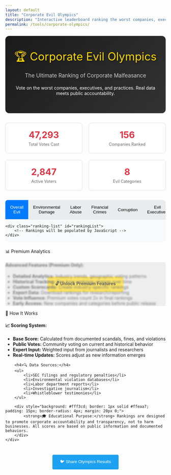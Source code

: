 ```yaml
---
layout: default
title: "Corporate Evil Olympics"
description: "Interactive leaderboard ranking the worst companies, executives, and practices with real-time voting and analytics"
permalink: /tools/corporate-olympics/
---
```


<style>
.olympics-header {
    background: linear-gradient(135deg, #1a1a1a 0%, #333 100%);
    color: #fff;
    padding: 40px 20px;
    border-radius: 12px;
    margin-bottom: 30px;
    text-align: center;
}

.olympics-title {
    font-size: 2.5em;
    margin-bottom: 15px;
    color: #ffd700;
    text-shadow: 2px 2px 4px rgba(0,0,0,0.5);
}

.olympics-subtitle {
    font-size: 1.2em;
    color: #ccc;
    margin-bottom: 20px;
}

.leaderboard {
    background: #f8f9fa;
    border-radius: 8px;
    overflow: hidden;
    margin-bottom: 20px;
}

.category-tabs {
    display: flex;
    background: #e9ecef;
    border-bottom: 1px solid #ddd;
    margin-bottom: 0;
}

.category-tab {
    flex: 1;
    padding: 15px;
    text-align: center;
    cursor: pointer;
    border: none;
    background: transparent;
    transition: background-color 0.3s;
}

.category-tab.active {
    background: #007bff;
    color: white;
}

.category-tab:hover {
    background: #004080;
    color: white;
}

.ranking-list {
    padding: 20px;
}

.ranking-item {
    display: flex;
    align-items: center;
    padding: 15px;
    border-bottom: 1px solid #eee;
    transition: background-color 0.3s;
}

.ranking-item:hover {
    background: #f1f3f4;
}

.rank-number {
    font-size: 2em;
    font-weight: bold;
    margin-right: 20px;
    min-width: 60px;
    text-align: center;
}

.rank-number.gold { color: #ffd700; }
.rank-number.silver { color: #c0c0c0; }
.rank-number.bronze { color: #cd7f32; }

.ranking-content {
    flex: 1;
}

.ranking-name {
    font-size: 1.3em;
    font-weight: bold;
    margin-bottom: 5px;
}

.ranking-description {
    color: #666;
    margin-bottom: 10px;
}

.ranking-score {
    display: flex;
    align-items: center;
    gap: 10px;
}

.score-value {
    font-size: 1.1em;
    font-weight: bold;
    color: #dc3545;
}

.vote-buttons {
    display: flex;
    gap: 10px;
}

.vote-btn {
    padding: 8px 15px;
    border: none;
    border-radius: 4px;
    cursor: pointer;
    font-size: 0.9em;
    transition: all 0.3s;
}

.vote-up {
    background: #dc3545;
    color: white;
}

.vote-up:hover {
    background: #c82333;
}

.vote-down {
    background: #28a745;
    color: white;
}

.vote-down:hover {
    background: #218838;
}

.premium-lock {
    position: relative;
    opacity: 0.6;
}

.premium-overlay {
    position: absolute;
    top: 0;
    left: 0;
    right: 0;
    bottom: 0;
    background: rgba(0,0,0,0.1);
    display: flex;
    align-items: center;
    justify-content: center;
    border-radius: 4px;
}

.unlock-premium {
    background: #ffd700;
    color: #000;
    padding: 12px 24px;
    border: none;
    border-radius: 6px;
    font-weight: bold;
    cursor: pointer;
    text-decoration: none;
    display: inline-block;
}

.stats-grid {
    display: grid;
    grid-template-columns: repeat(auto-fit, minmax(200px, 1fr));
    gap: 20px;
    margin: 30px 0;
}

.stat-card {
    background: white;
    padding: 20px;
    border-radius: 8px;
    border: 1px solid #ddd;
    text-align: center;
}

.stat-number {
    font-size: 2em;
    font-weight: bold;
    color: #dc3545;
    display: block;
}

.stat-label {
    color: #666;
    font-size: 0.9em;
    margin-top: 5px;
}
</style>

<div class="olympics-header">
    <div class="olympics-title">🏆 Corporate Evil Olympics</div>
    <div class="olympics-subtitle">The Ultimate Ranking of Corporate Malfeasance</div>
    <p>Vote on the worst companies, executives, and practices. Real data meets public accountability.</p>
</div>

<div class="stats-grid">
    <div class="stat-card">
        <span class="stat-number" id="totalVotes">47,293</span>
        <div class="stat-label">Total Votes Cast</div>
    </div>
    <div class="stat-card">
        <span class="stat-number" id="totalCompanies">156</span>
        <div class="stat-label">Companies Ranked</div>
    </div>
    <div class="stat-card">
        <span class="stat-number" id="activeVoters">2,847</span>
        <div class="stat-label">Active Voters</div>
    </div>
    <div class="stat-card">
        <span class="stat-number" id="categories">8</span>
        <div class="stat-label">Evil Categories</div>
    </div>
</div>

<div class="leaderboard">
    <div class="category-tabs">
        <button class="category-tab active" data-category="overall">Overall Evil</button>
        <button class="category-tab" data-category="environmental">Environmental Damage</button>
        <button class="category-tab" data-category="labor">Labor Abuse</button>
        <button class="category-tab" data-category="financial">Financial Crimes</button>
        <button class="category-tab" data-category="corruption">Corruption</button>
        <button class="category-tab" data-category="executives">Evil Executives</button>
    </div>
    
    <div class="ranking-list" id="rankingList">
        <!-- Rankings will be populated by JavaScript -->
    </div>
</div>

<div class="early-section">
    <div class="early-section-header">📊 Premium Analytics</div>
    <div class="early-section-content premium-lock">
        <div class="premium-overlay">
            <a href="/membership/" class="unlock-premium">🔓 Unlock Premium Features</a>
        </div>
        <div style="filter: blur(2px);">
            <h4>Advanced Features (Premium Only):</h4>
            <ul>
                <li><strong>Detailed Analytics:</strong> Industry trends, geographic voting patterns</li>
                <li><strong>Historical Tracking:</strong> See how rankings change over time</li>
                <li><strong>Custom Scorecards:</strong> Create industry-specific rankings</li>
                <li><strong>Export Data:</strong> Download rankings for research/reporting</li>
                <li><strong>Vote Influence:</strong> Premium votes count 2x in final rankings</li>
                <li><strong>Early Access:</strong> New companies and categories before public release</li>
            </ul>
        </div>
    </div>
</div>

<div class="early-section">
    <div class="early-section-header">🎯 How It Works</div>
    <div class="early-section-content">
        <h4>📈 Scoring System:</h4>
        <ul>
            <li><strong>Base Score:</strong> Calculated from documented scandals, fines, and violations</li>
            <li><strong>Public Votes:</strong> Community voting on current and historical behavior</li>
            <li><strong>Expert Input:</strong> Weighted input from journalists and researchers</li>
            <li><strong>Real-time Updates:</strong> Scores adjust as new information emerges</li>
        </ul>
        
        <h4>🔍 Data Sources:</h4>
        <ul>
            <li>SEC filings and regulatory penalties</li>
            <li>Environmental violation databases</li>
            <li>Labor department reports</li>
            <li>Investigative journalism</li>
            <li>Whistleblower testimonies</li>
        </ul>
        
        <div style="background: #fff3cd; border: 1px solid #ffeaa7; padding: 15px; border-radius: 4px; margin: 20px 0;">
            <strong>🎓 Educational Purpose:</strong> Rankings are designed to promote corporate accountability and transparency, not to harm businesses. All scores are based on public information and documented behaviors.
        </div>
    </div>
</div>

<script>
// Corporate Evil Olympics JavaScript
const olympicsData = {
    overall: [
        {
            rank: 1,
            name: "ExxonMobil",
            description: "Decades of climate denial, environmental destruction, and political manipulation",
            score: 9347,
            category: "overall"
        },
        {
            rank: 2,
            name: "Amazon",
            description: "Worker exploitation, tax avoidance, market manipulation, anti-union activities",
            score: 8892,
            category: "overall"
        },
        {
            rank: 3,
            name: "Facebook/Meta",
            description: "Privacy violations, democracy undermining, mental health damage, misinformation spread",
            score: 8756,
            category: "overall"
        },
        {
            rank: 4,
            name: "Walmart",
            description: "Labor exploitation, wage theft, supplier abuse, small business destruction",
            score: 8234,
            category: "overall"
        },
        {
            rank: 5,
            name: "Nestle",
            description: "Water privatization, child labor, environmental destruction, predatory marketing",
            score: 7891,
            category: "overall"
        }
    ],
    environmental: [
        {
            rank: 1,
            name: "ExxonMobil",
            description: "Climate change denial, oil spills, carbon emissions, lobbying against regulations",
            score: 9847,
            category: "environmental"
        },
        {
            rank: 2,
            name: "Shell",
            description: "Environmental racism, oil extraction in protected areas, greenwashing campaigns",
            score: 9234,
            category: "environmental"
        },
        {
            rank: 3,
            name: "BP",
            description: "Deepwater Horizon disaster, safety violations, environmental cover-ups",
            score: 8756,
            category: "environmental"
        },
        {
            rank: 4,
            name: "Chevron",
            description: "Amazon pollution, indigenous rights violations, climate litigation",
            score: 8345,
            category: "environmental"
        },
        {
            rank: 5,
            name: "Koch Industries",
            description: "Chemical pollution, climate denial funding, regulatory capture",
            score: 7823,
            category: "environmental"
        }
    ],
    labor: [
        {
            rank: 1,
            name: "Amazon",
            description: "Warehouse injuries, anti-union campaigns, worker surveillance, impossible quotas",
            score: 9567,
            category: "labor"
        },
        {
            rank: 2,
            name: "Walmart",
            description: "Wage theft, benefits denial, union busting, scheduling manipulation",
            score: 9123,
            category: "labor"
        },
        {
            rank: 3,
            name: "Tesla",
            description: "Factory safety violations, racial discrimination, union intimidation",
            score: 8456,
            category: "labor"
        },
        {
            rank: 4,
            name: "Uber",
            description: "Worker misclassification, benefits denial, gig economy exploitation",
            score: 7890,
            category: "labor"
        },
        {
            rank: 5,
            name: "McDonald's",
            description: "Wage theft, workplace harassment, franchisee labor violations",
            score: 7456,
            category: "labor"
        }
    ],
    executives: [
        {
            rank: 1,
            name: "Elon Musk",
            description: "Market manipulation, worker intimidation, regulatory capture, social media chaos",
            score: 8934,
            category: "executives"
        },
        {
            rank: 2,
            name: "Jeff Bezos",
            description: "Worker exploitation, tax avoidance, monopolistic practices",
            score: 8567,
            category: "executives"
        },
        {
            rank: 3,
            name: "Mark Zuckerberg",
            description: "Privacy violations, democracy undermining, mental health damage",
            score: 8234,
            category: "executives"
        },
        {
            rank: 4,
            name: "Martin Shkreli",
            description: "Price gouging, pharmaceutical exploitation, securities fraud",
            score: 7890,
            category: "executives"
        },
        {
            rank: 5,
            name: "Travis Kalanick",
            description: "Toxic culture, harassment cover-ups, regulatory violations",
            score: 7456,
            category: "executives"
        }
    ]
};

// Initialize the leaderboard
function initializeOlympics() {
    const categoryTabs = document.querySelectorAll('.category-tab');
    const rankingList = document.getElementById('rankingList');
    
    // Category tab switching
    categoryTabs.forEach(tab => {
        tab.addEventListener('click', () => {
            categoryTabs.forEach(t => t.classList.remove('active'));
            tab.classList.add('active');
            
            const category = tab.dataset.category;
            displayRankings(category);
        });
    });
    
    // Display initial rankings
    displayRankings('overall');
    
    // Animate stats
    animateStats();
}

function displayRankings(category) {
    const rankingList = document.getElementById('rankingList');
    const data = olympicsData[category] || olympicsData.overall;
    
    rankingList.innerHTML = '';
    
    data.forEach(item => {
        const rankingItem = createRankingItem(item);
        rankingList.appendChild(rankingItem);
    });
}

function createRankingItem(item) {
    const div = document.createElement('div');
    div.className = 'ranking-item';
    
    const rankClass = item.rank === 1 ? 'gold' : item.rank === 2 ? 'silver' : item.rank === 3 ? 'bronze' : '';
    
    div.innerHTML = `
        <div class="rank-number ${rankClass}">#${item.rank}</div>
        <div class="ranking-content">
            <div class="ranking-name">${item.name}</div>
            <div class="ranking-description">${item.description}</div>
            <div class="ranking-score">
                <span class="score-value">${item.score.toLocaleString()} Evil Points</span>
                <div class="vote-buttons">
                    <button class="vote-btn vote-up" onclick="vote('${item.name}', 'up')">👎 More Evil</button>
                    <button class="vote-btn vote-down" onclick="vote('${item.name}', 'down')">👍 Less Evil</button>
                </div>
            </div>
        </div>
    `;
    
    return div;
}

function vote(name, direction) {
    // Simulate voting (in real implementation, this would call an API)
    const message = direction === 'up' 
        ? `Voted "${name}" as MORE evil. Your vote has been recorded!`
        : `Voted "${name}" as LESS evil. Your vote has been recorded!`;
    
    alert(message);
    
    // Update vote counts (simulated)
    const totalVotes = document.getElementById('totalVotes');
    const currentVotes = parseInt(totalVotes.textContent.replace(',', ''));
    totalVotes.textContent = (currentVotes + 1).toLocaleString();
}

function animateStats() {
    const statNumbers = document.querySelectorAll('.stat-number');
    
    statNumbers.forEach(stat => {
        const finalValue = parseInt(stat.textContent.replace(',', ''));
        let currentValue = 0;
        const increment = finalValue / 100;
        
        const timer = setInterval(() => {
            currentValue += increment;
            if (currentValue >= finalValue) {
                stat.textContent = finalValue.toLocaleString();
                clearInterval(timer);
            } else {
                stat.textContent = Math.floor(currentValue).toLocaleString();
            }
        }, 20);
    });
}

// Social sharing
function shareOlympics() {
    const text = "Check out the Corporate Evil Olympics - ranking the worst companies and executives! #CorporateEvil #Accountability";
    const url = window.location.href;
    
    if (navigator.share) {
        navigator.share({
            title: 'Corporate Evil Olympics',
            text: text,
            url: url
        });
    } else {
        const twitterUrl = `https://twitter.com/intent/tweet?text=${encodeURIComponent(text)}&url=${encodeURIComponent(url)}`;
        window.open(twitterUrl, '_blank');
    }
}

// Initialize when DOM loads
document.addEventListener('DOMContentLoaded', initializeOlympics);
</script>

<div style="text-align: center; margin: 40px 0;">
    <button onclick="shareOlympics()" class="early-nav-link" style="background: #1da1f2; color: white; padding: 12px 24px; border: none; border-radius: 4px; cursor: pointer;">
        🐦 Share Olympics Results
    </button>
</div>